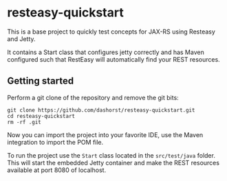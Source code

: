 resteasy-quickstart
===================

This is a base project to quickly test concepts for JAX-RS using
Resteasy and Jetty.

It contains a Start class that configures jetty correctly and has
Maven configured such that RestEasy will automatically find your REST
resources.

Getting started
---------------

Perform a git clone of the repository and remove the git bits:

    git clone https://github.com/dashorst/resteasy-quickstart.git
    cd resteasy-quickstart
    rm -rf .git

Now you can import the project into your favorite IDE, use the Maven
integration to import the POM file.

To run the project use the `Start` class located in the `src/test/java`
folder. This will start the embedded Jetty container and make the REST
resources available at port 8080 of localhost.
